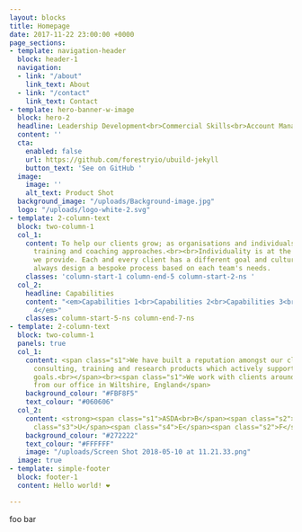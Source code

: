 ```yaml
---
layout: blocks
title: Homepage
date: 2017-11-22 23:00:00 +0000
page_sections:
- template: navigation-header
  block: header-1
  navigation:
  - link: "/about"
    link_text: About
  - link: "/contact"
    link_text: Contact
- template: hero-banner-w-image
  block: hero-2
  headline: Leadership Development<br>Commercial Skills<br>Account Management
  content: ''
  cta:
    enabled: false
    url: https://github.com/forestryio/ubuild-jekyll
    button_text: 'See on GitHub '
  image:
    image: ''
    alt_text: Product Shot
  background_image: "/uploads/Background-image.jpg"
  logo: "/uploads/logo-white-2.svg"
- template: 2-column-text
  block: two-column-1
  col_1:
    content: To help our clients grow; as organisations and individuals we use both
      training and coaching approaches.<br><br>Individuality is at the heart of everything
      we provide. Each and every client has a different goal and culture and we will
      always design a bespoke process based on each team's needs.
    classes: 'column-start-1 column-end-5 column-start-2-ns '
  col_2:
    headline: Capabilities
    content: "<em>Capabilities 1<br>Capabilities 2<br>Capabilities 3<br>Capabilities
      4</em>"
    classes: column-start-5-ns column-end-7-ns
- template: 2-column-text
  block: two-column-1
  panels: true
  col_1:
    content: <span class="s1">We have built a reputation amongst our clients for delivering
      consulting, training and research products which actively support their business
      goals.<br></span><br><span class="s1">We work with clients around the world
      from our office in Wiltshire, England</span>
    background_colour: "#FBF8F5"
    text_colour: "#060606"
  col_2:
    content: <strong><span class="s1">ASDA<br>B</span><span class="s2">L</span><span
      class="s3">U</span><span class="s4">E</span><span class="s2">F</span><span class="s3">IN<br>YOUGOV<br>FRANK<br>FOUND<br></span></strong>
    background_colour: "#272222"
    text_colour: "#FFFFFF"
    image: "/uploads/Screen Shot 2018-05-10 at 11.21.33.png"
  image: true
- template: simple-footer
  block: footer-1
  content: Hello world! ❤︎

---
```

foo bar